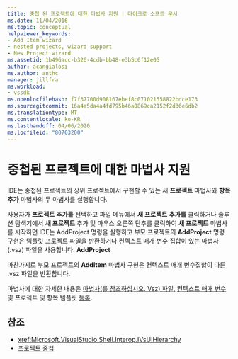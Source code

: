 ```yaml
---
title: 중첩 된 프로젝트에 대한 마법사 지원 | 마이크로 소프트 문서
ms.date: 11/04/2016
ms.topic: conceptual
helpviewer_keywords:
- Add Item wizard
- nested projects, wizard support
- New Project wizard
ms.assetid: 1b496acc-b326-4cdb-bb48-e3b5c6f12e05
author: acangialosi
ms.author: anthc
manager: jillfra
ms.workload:
- vssdk
ms.openlocfilehash: f7f37700d908167ebef8c071021558822bdce173
ms.sourcegitcommit: 16a4a5da4a4fd795b46a0869ca2152f2d36e6db2
ms.translationtype: MT
ms.contentlocale: ko-KR
ms.lasthandoff: 04/06/2020
ms.locfileid: "80703200"
---
```

# <a name="wizard-support-for-nested-projects"></a>중첩된 프로젝트에 대한 마법사 지원
IDE는 중첩된 프로젝트의 상위 프로젝트에서 구현할 수 있는 새 **프로젝트** 마법사와 **항목 추가** 마법사의 두 마법사를 실행합니다.

 사용자가 **프로젝트 추가를** 선택하고 파일 메뉴에서 **새 프로젝트** **추가를** 클릭하거나 솔루션 탐색기에서 **새 프로젝트** 추가 및 마우스 오른쪽 단추를 클릭하여 **새 프로젝트** 마법사를 시작하면 IDE는 AddProject 명령을 실행하고 부모 프로젝트의 **AddProject** 명령 구현은 템플릿 프로젝트 파일을 반환하거나 컨텍스트 매개 변수 집합이 있는 마법사(.vsz) 파일을 사용합니다. **AddProject**

 마찬가지로 부모 프로젝트의 **AddItem** 마법사 구현은 컨텍스트 매개 변수집합이 다른 .vsz 파일을 반환합니다.

 마법사에 대한 자세한 내용은 [마법사(를 참조하십시오. Vsz) 파일,](../../extensibility/internals/wizard-dot-vsz-file.md) [컨텍스트 매개 변수](../../extensibility/internals/context-parameters.md) 및 프로젝트 및 항목 템플릿 [등록](../../extensibility/internals/registering-project-and-item-templates.md).

## <a name="see-also"></a>참조
- <xref:Microsoft.VisualStudio.Shell.Interop.IVsUIHierarchy>
- [프로젝트 중첩](../../extensibility/internals/nesting-projects.md)
